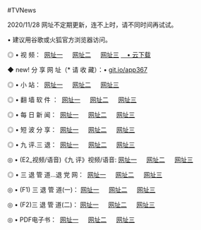 #TVNews
<p>2020/11/28 网址不定期更新，连不上时，请不同时间再试试。
<p>• 建议用谷歌或火狐官方浏览器访问。
<p>◎ • 视 频： 
<a href="http://pcb.wemusiclabel.com/" target="_blank">网址一</a> 　 
<a href="http://acc.wemusiclabel.com/" target="_blank">网址二</a> 　 
<a href="http://acc.wemusiclabel.com/b.html" target="_blank">网址三</a>
<a href="https://yadi.sk/d/d0sUeAOpal3njw" target="_blank">　• 云下载 </a></p>
<p>◆ new! 分 享 网 址（* 请 收 藏）：• <a href="http://gen.wemusiclabel.com/a.html">git.io/app367</a></p>

<p>◎ • 小 站：  
<a href="http://pcb.wemusiclabel.com/f.html" target="_blank">网址一</a> 　 
<a href="http://acc.wemusiclabel.com/h.html" target="_blank">网址二</a> 　 
<a href="http://acc.wemusiclabel.com/k/" target="_blank">网址三</a></p>
<p>◎ • 翻 墙 软 件 ：  
<a href="http://pcb.wemusiclabel.com/ff/" target="_blank">网址一</a> 　 
<a href="http://acc.wemusiclabel.com/s/read/a1_nd.html" target="_blank">网址二</a> 　 
<a href="http://acc.wemusiclabel.com/ff/index.html" target="_blank">网址三</a></p>
<p>◎ • 每 日 新 闻：  
<a href="http://pcb.wemusiclabel.com/day/" target="_blank">网址一</a> 　 
<a href="http://acc.wemusiclabel.com/day/" target="_blank">网址二</a> 　 
<a href="http://acc.wemusiclabel.com/day/index.html" target="_blank">网址三</a></p>
<p>◎ • 短 波 分 享：  
<a href="http://pcb.wemusiclabel.com/h/" target="_blank">网址一</a> 　 
<a href="http://acc.wemusiclabel.com/h/" target="_blank">网址二</a> 　 
<a href="http://acc.wemusiclabel.com/h/index.html" target="_blank">网址三</a></p>
<p>◎ • 九 评.三 退：  
<a href="http://pcb.wemusiclabel.com/t/" target="_blank">网址一</a> 　 
<a href="http://acc.wemusiclabel.com/v2/index.html" target="_blank">网址二</a> 　 
<a href="http://acc.wemusiclabel.com/tt/index.html" target="_blank">网址三</a> 　</p>
<p>◎ • (E2_视频/语音)《九 评》视频/语音: 
<a href="http://acc.wemusiclabel.com/7738.html" target="_blank">网址一</a> 　 
<a href="http://acc.wemusiclabel.com/7614.html" target="_blank">网址二</a> 　 
<a href="http://acc.wemusiclabel.com/7633.html" target="_blank">网址三</a></p>
<p>◎ • 三 退 管 道...退 党 网：  
<a href="http://pcb.wemusiclabel.com/go/td1.html" target="_blank">网址一</a> 　 
<a href="http://acc.wemusiclabel.com/go/td2.html" target="_blank">网址二</a> 　 
<a href="http://acc.wemusiclabel.com/go/td3.html" target="_blank">网址三</a></p>
<p>◎ • (F1) 三 退 管 道(一)： 
<a href="http://pcb.wemusiclabel.com/dd/" target="_blank">网址一</a> 　 
<a href="http://acc.wemusiclabel.com/s/read/a1_tdx.html" target="_blank">网址二</a> 　 
<a href="http://acc.wemusiclabel.com/dd/" target="_blank">网址三</a></p>
<p>◎ • (F2)三 退 管 道(二)： 
<a href="http://acc.wemusiclabel.com/d/" target="_blank">网址一</a> 　 
<a href="http://pcb.wemusiclabel.com/d/index.html" target="_blank">网址二</a> 　 
<a href="http://acc.wemusiclabel.com/d/" target="_blank">网址三</a></p>
<p>◎ • PDF电子书：  
<a href="http://pcb.wemusiclabel.com/p/" target="_blank">网址一</a> 　 
<a href="http://acc.wemusiclabel.com/p/index.html" target="_blank">网址二</a> 　 
<a href="http://acc.wemusiclabel.com/p/" target="_blank">网址三</a></p>
